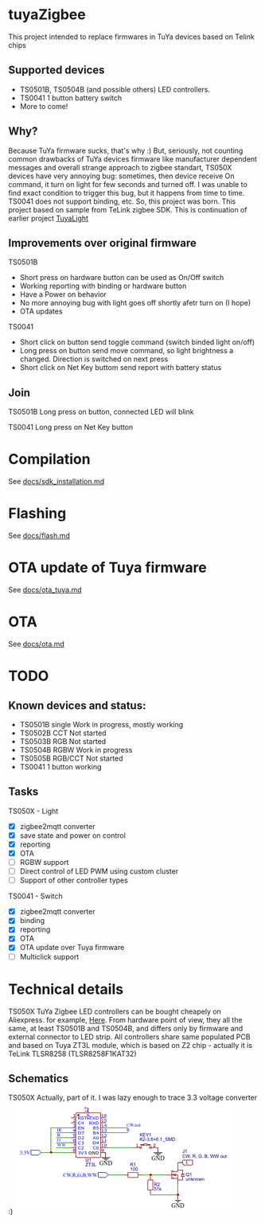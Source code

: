# tuyaZigbee
This project intended to replace firmwares in TuYa devices based on Telink chips
## Supported devices
* TS0501B, TS0504B (and possible others) LED controllers.
* TS0041 1 button battery switch
* More to come!

## Why?
Because TuYa firmware sucks, that's why :)
But, seriously, not counting common drawbacks of TuYa devices firmware like manufacturer dependent messages and overall strange approach to zigbee standart, TS050X devices have very annoying bug: sometimes, then device receive On command, it turn on light for few seconds and turned off. I was unable to find exact condition to trigger this bug, but it happens from time to time. TS0041 does not support binding, etc.
So, this project was born.
This project based on sample from TeLink zigbee SDK.
This is continuation of earlier project [TuyaLight](https://github.com/doctor64/tuyaLight)

## Improvements over original firmware
TS0501B
- Short press on hardware button can be used as On/Off switch
- Working reporting with binding or hardware button
- Have a Power on behavior
- No more annoying bug with light goes off shortly afetr turn on (I hope)
- OTA updates

TS0041
- Short click on button send toggle command (switch binded light on/off)
- Long press on button send move command, so light brightness a changed. Direction is switched on next press
- Short click on Net Key buttom send report with battery status

## Join
TS0501B
Long press on button, connected LED will blink

TS0041
Long press on Net Key button

# Compilation
See [docs/sdk_installation.md](docs/sdk_installation.md)

# Flashing
See [docs/flash.md](docs/flash.md)

# OTA update of Tuya firmware
See [docs/ota_tuya.md](docs/ota_tuya.md)

# OTA
See [docs/ota.md](docs/ota.md)

# TODO

## Known devices and status:
- TS0501B single Work in progress, mostly working
- TS0502B CCT Not started
- TS0503B RGB Not started
- TS0504B RGBW Work in progress
- TS0505B RGB/CCT Not started
- TS0041 1 button working

## Tasks
TS050X - Light
- [x] zigbee2mqtt converter
- [x] save state and power on control
- [x] reporting
- [x] OTA
- [ ] RGBW support
- [ ] Direct control of LED PWM using custom cluster
- [ ] Support of other controller types

TS0041 - Switch
- [x] zigbee2mqtt converter
- [x] binding
- [x] reporting
- [x] OTA
- [x] OTA update over Tuya firmware
- [ ] Multiclick support

# Technical details
TS050X
TuYa Zigbee LED controllers can be bought cheapely on Aliexpress. for example, [Here](https://www.aliexpress.com/item/1005005196855536.html). From hardware point of view, they all the same, at least TS0501B and TS0504B, and differs only by firmware and external connector to LED strip.
All controllers share same populated PCB and based on Tuya ZT3L module, which is based on Z2 chip - actually it is TeLink TLSR8258 (TLSR8258F1KAT32)

## Schematics
TS050X
Actually, part of it. I was lazy enough to trace 3.3 voltage converter :)
![Controller schematics](docs/Schematic_TuYa_led_driver.png)
